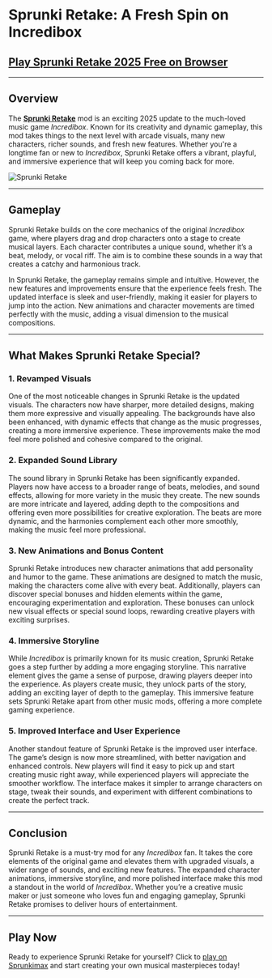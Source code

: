 # Sprunki Retake: A Fresh Spin on Incredibox  
## [Play Sprunki Retake 2025 Free on Browser](https://sprunkimax.com)  

---

## Overview  

The **[Sprunki Retake](https://sprunkimax.com)** mod is an exciting 2025 update to the much-loved music game *Incredibox*. Known for its creativity and dynamic gameplay, this mod takes things to the next level with arcade visuals, many new characters, richer sounds, and fresh new features. Whether you're a longtime fan or new to *Incredibox*, Sprunki Retake offers a vibrant, playful, and immersive experience that will keep you coming back for more.  

![Sprunki Retake](https://sprunkimax.com/uploads/2025/1/sprunki-retake.jpg)  

---

## Gameplay  

Sprunki Retake builds on the core mechanics of the original *Incredibox* game, where players drag and drop characters onto a stage to create musical layers. Each character contributes a unique sound, whether it’s a beat, melody, or vocal riff. The aim is to combine these sounds in a way that creates a catchy and harmonious track.  

In Sprunki Retake, the gameplay remains simple and intuitive. However, the new features and improvements ensure that the experience feels fresh. The updated interface is sleek and user-friendly, making it easier for players to jump into the action. New animations and character movements are timed perfectly with the music, adding a visual dimension to the musical compositions.  

---

## What Makes Sprunki Retake Special?  

### 1. **Revamped Visuals**  
One of the most noticeable changes in Sprunki Retake is the updated visuals. The characters now have sharper, more detailed designs, making them more expressive and visually appealing. The backgrounds have also been enhanced, with dynamic effects that change as the music progresses, creating a more immersive experience. These improvements make the mod feel more polished and cohesive compared to the original.  

### 2. **Expanded Sound Library**  
The sound library in Sprunki Retake has been significantly expanded. Players now have access to a broader range of beats, melodies, and sound effects, allowing for more variety in the music they create. The new sounds are more intricate and layered, adding depth to the compositions and offering even more possibilities for creative exploration. The beats are more dynamic, and the harmonies complement each other more smoothly, making the music feel more professional.  

### 3. **New Animations and Bonus Content**  
Sprunki Retake introduces new character animations that add personality and humor to the game. These animations are designed to match the music, making the characters come alive with every beat. Additionally, players can discover special bonuses and hidden elements within the game, encouraging experimentation and exploration. These bonuses can unlock new visual effects or special sound loops, rewarding creative players with exciting surprises.  

### 4. **Immersive Storyline**  
While *Incredibox* is primarily known for its music creation, Sprunki Retake goes a step further by adding a more engaging storyline. This narrative element gives the game a sense of purpose, drawing players deeper into the experience. As players create music, they unlock parts of the story, adding an exciting layer of depth to the gameplay. This immersive feature sets Sprunki Retake apart from other music mods, offering a more complete gaming experience.  

### 5. **Improved Interface and User Experience**  
Another standout feature of Sprunki Retake is the improved user interface. The game’s design is now more streamlined, with better navigation and enhanced controls. New players will find it easy to pick up and start creating music right away, while experienced players will appreciate the smoother workflow. The interface makes it simpler to arrange characters on stage, tweak their sounds, and experiment with different combinations to create the perfect track.  

---

## Conclusion  

Sprunki Retake is a must-try mod for any *Incredibox* fan. It takes the core elements of the original game and elevates them with upgraded visuals, a wider range of sounds, and exciting new features. The expanded character animations, immersive storyline, and more polished interface make this mod a standout in the world of *Incredibox*. Whether you’re a creative music maker or just someone who loves fun and engaging gameplay, Sprunki Retake promises to deliver hours of entertainment.  

---

## Play Now  

Ready to experience Sprunki Retake for yourself? Click to [play on Sprunkimax](https://sprunkimax.com) and start creating your own musical masterpieces today!  
